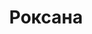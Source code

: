 ---
title: "Роксана"
description: "Меня зовут Роксана. Я очаровательная, элитная эскортница, которая будет рада встретить вас в Дубае. Я обладаю отличной фигурой и выразительными чертами лица, а также умею танцевать и подавать себя на все 100%. Если вы хотите заказать меня в качестве сопровождающего на ваш праздник или мероприятие, свяжитесь с менеджером компании. Я уверена, что вам понравится время, которое проведём вместе!"
Price: "От 1000$"
bustSize: "3"
hairColor: "brunet"
visa: "europe"
height: "177"
weight: "48"
age: "21"
folder: roksana
mainImage: roksana.webp
images:
  - 2.webp
  - 3.webp
  - 4.webp
---